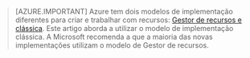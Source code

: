> [AZURE.IMPORTANT] Azure tem dois modelos de implementação diferentes para criar e trabalhar com recursos: [Gestor de recursos e clássica](../articles/resource-manager-deployment-model.md).  Este artigo aborda a utilizar o modelo de implementação clássica. A Microsoft recomenda a que a maioria das novas implementações utilizam o modelo de Gestor de recursos.